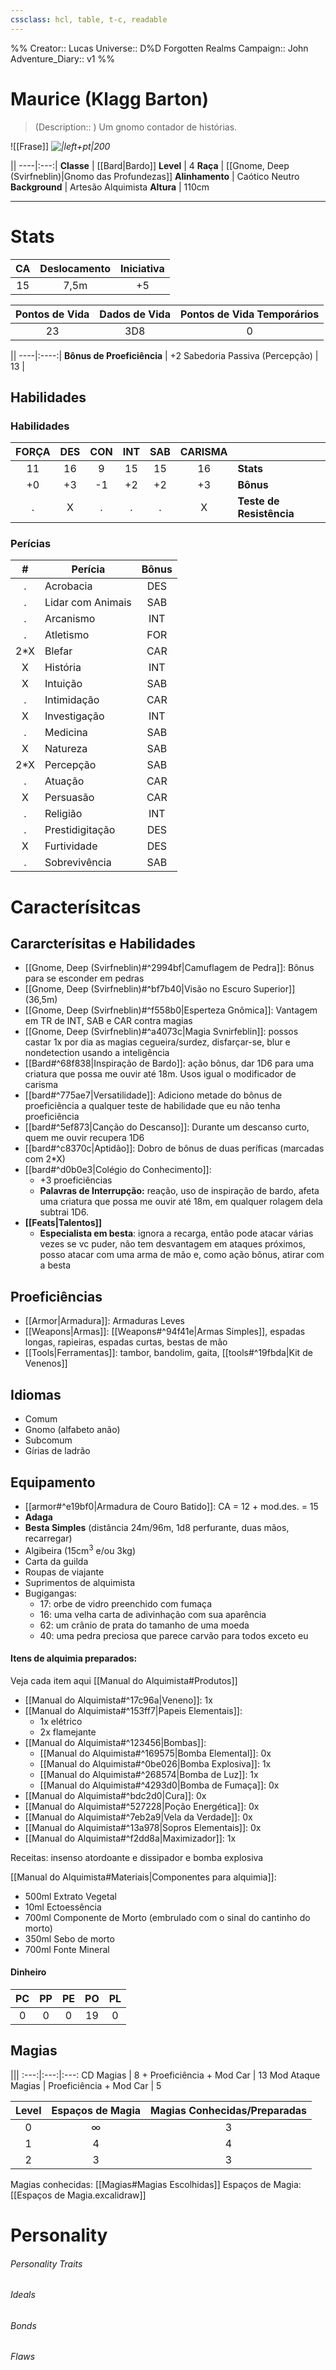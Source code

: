 ```yaml
---
cssclass: hcl, table, t-c, readable
---
```

%%
Creator:: Lucas
Universe:: D%D Forgotten Realms
Campaign:: John
Adventure_Diary:: v1
%%

# Maurice (Klagg Barton)
> (Description:: ) Um gnomo contador de histórias.

![[Frase]] <i>![|left+pt|200](maurice.png)</i>

||
----|:---:|
**Classe** |  [[Bard\|Bardo]] 
**Level** |  4
**Raça** |  [[Gnome, Deep (Svirfneblin)\|Gnomo das Profundezas]]
**Alinhamento** |  Caótico Neutro
**Background** |  Artesão Alquimista 
**Altura** | 110cm

---
# Stats
CA | Deslocamento | Iniciativa |
:---:|:---:|:---:|
 15 | 7,5m | +5 |

Pontos de Vida | Dados de Vida | Pontos de Vida Temporários | 
:---:|:---:|:---:|
23 | 3D8 | 0 |

||
----|:----:|
**Bônus de Proeficiência** |  +2
Sabedoria Passiva (Percepção) | 13 | 


## Habilidades
### Habilidades
FORÇA | DES | CON | INT | SAB | CARISMA ||
:---:|:----:|:---:|:----:|:---:|:----:|---|
 11 | 16 | 9 | 15 | 15 | 16 | **Stats** |
+0  | +3  | -1  | +2 | +2 | +3 | **Bônus** |
.  | X | . | . | . | X | **Teste de Resistência** |


### Perícias
\# | Perícia | Bônus |
:--:|-----|:------:|
. | Acrobacia | DES |
.| Lidar com Animais | SAB |
.| Arcanismo | INT |
.| Atletismo | FOR |
2\*X | Blefar | CAR |
X | História | INT |
X | Intuição | SAB |
.| Intimidação | CAR |
X | Investigação | INT |
.| Medicina | SAB |
X | Natureza | SAB |
2\*X | Percepção | SAB |
. | Atuação | CAR |
X | Persuasão | CAR |
.| Religião | INT |
.| Prestidigitação | DES |
X | Furtividade | DES |
.| Sobrevivência | SAB |

# Caracterísitcas

## Cararcterísitas e Habilidades
- [[Gnome, Deep (Svirfneblin)#^2994bf|Camuflagem de Pedra]]: Bônus para se esconder em pedras
- [[Gnome, Deep (Svirfneblin)#^bf7b40|Visão no Escuro Superior]] (36,5m)
- [[Gnome, Deep (Svirfneblin)#^f558b0|Esperteza Gnômica]]: Vantagem em TR de INT, SAB e CAR contra magias
- [[Gnome, Deep (Svirfneblin)#^a4073c|Magia Svnirfeblin]]: possos castar 1x por dia as magias cegueira/surdez, disfarçar-se, blur e nondetection usando a inteligência
- [[Bard#^68f838|Inspiração de Bardo]]: ação bônus, dar 1D6 para uma criatura que possa me ouvir até 18m. Usos igual o modificador de carisma
- [[bard#^775ae7|Versatilidade]]: Adiciono metade do bônus de proeficiência a qualquer teste de habilidade que eu não tenha proeficiência
- [[bard#^5ef873|Canção do Descanso]]:  Durante um descanso curto, quem me ouvir recupera 1D6
- [[bard#^c8370c|Aptidão]]: Dobro de bônus de duas períficas (marcadas com 2\*X)
- [[bard#^d0b0e3|Colégio do Conhecimento]]: 
	- +3 proeficiências
	- **Palavras de Interrupção:** reação, uso de inspiração de bardo, afeta uma criatura que possa me ouvir até 18m, em qualquer rolagem dela subtrai 1D6. 
- **[[Feats|Talentos]]**
	- **Especialista em besta**: ignora a recarga, então pode atacar várias vezes se vc puder, não tem desvantagem em ataques próximos, posso atacar com uma arma de mão e, como ação bônus, atirar com a besta

## Proeficiências
- [[Armor|Armadura]]: Armaduras Leves
- [[Weapons|Armas]]: [[Weapons#^94f41e|Armas Simples]], espadas longas, rapieiras, espadas curtas, bestas de mão
- [[Tools|Ferramentas]]: tambor, bandolim, gaita,  [[tools#^19fbda|Kit de Venenos]]

## Idiomas
- Comum
- Gnomo (alfabeto anão)
- Subcomum
- Gírias de ladrão

## Equipamento
- [[armor#^e19bf0|Armadura de Couro Batido]]: CA = 12 + mod.des. = 15
- **Adaga**
- **Besta Simples** (distância 24m/96m, 1d8 perfurante, duas mãos, recarregar)
- Algibeira (15cm$^3$ e/ou 3kg) 
- Carta da guilda
- Roupas de viajante
- Suprimentos de alquimista
- Bugigangas:
	- 17: orbe de vidro preenchido com fumaça
	- 16: uma velha carta de adivinhação com sua aparência
	- 62: um crânio de prata do tamanho de uma moeda
	- 40: uma pedra preciosa que parece carvão para todos exceto eu


#### Itens de alquimia preparados:

Veja cada item aqui [[Manual do Alquimista#Produtos]]

- [[Manual do Alquimista#^17c96a|Veneno]]: 1x
- [[Manual do Alquimista#^153ff7|Papeis Elementais]]:
	- 1x elétrico
	- 2x flamejante
- [[Manual do Alquimista#^123456|Bombas]]:
	- [[Manual do Alquimista#^169575|Bomba Elemental]]: 0x
	- [[Manual do Alquimista#^0be026|Bomba Explosiva]]: 1x
	- [[Manual do Alquimista#^268574|Bomba de Luz]]: 1x
	- [[Manual do Alquimista#^4293d0|Bomba de Fumaça]]: 0x
- [[Manual do Alquimista#^bdc2d0|Cura]]: 0x
- [[Manual do Alquimista#^527228|Poção Energética]]: 0x
- [[Manual do Alquimista#^7eb2a9|Vela da Verdade]]: 0x
- [[Manual do Alquimista#^13a978|Sopros Elementais]]: 0x
- [[Manual do Alquimista#^f2dd8a|Maximizador]]: 1x

Receitas: insenso atordoante e dissipador e bomba explosiva

[[Manual do Alquimista#Materiais|Componentes para alquimia]]:
- 500ml Extrato Vegetal
- 10ml Ectoessência
- 700ml Componente de Morto (embrulado com o sinal do cantinho do morto)
- 350ml Sebo de morto
- 700ml Fonte Mineral

#### Dinheiro
PC | PP | PE  | PO | PL
:---:|:---:|:---:|:---:|:---:|
0 | 0 | 0 | 19 | 0 |






## Magias

|||
:---:|:---:|:---:
CD Magias | 8 + Proeficiência + Mod Car | 13
Mod Ataque Magias | Proeficiência + Mod Car | 5


Level | Espaços de Magia | Magias Conhecidas/Preparadas |
:---:|:---:|:---:|
0 | $\infty$ | 3 |
1 | 4 | 4 |
2 | 3 | 3 |


Magias conhecidas: [[Magias#Magias Escolhidas]]
Espaços de Magia: [[Espaços de Magia.excalidraw]]




# Personality
###### Personality Traits

###### Ideals

###### Bonds

###### Flaws
